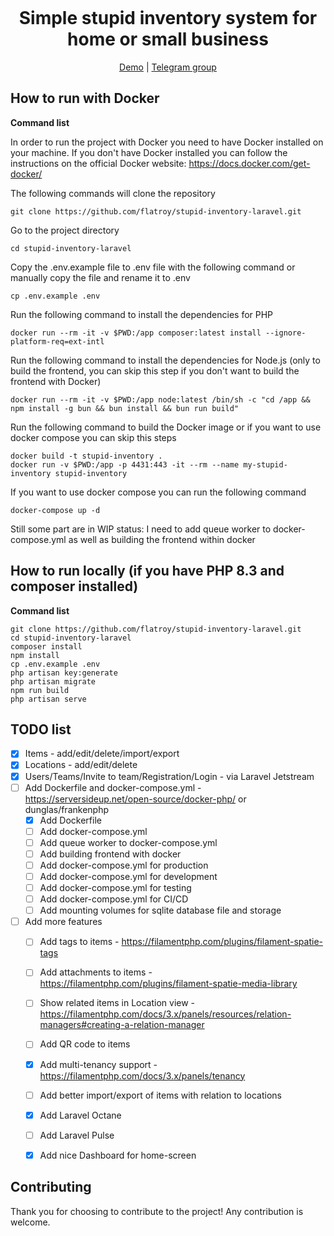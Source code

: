 # 
<h1 align="center" style="margin-top: -10px"> Simple stupid inventory system for home or small business </h1>
<p align="center" style="width: 100%;">
   <a href="https://inventory.daneke.ge/app">Demo</a>
   |
   <a href="https://t.me/+z2i6YBfa2vA2OWYy">Telegram group</a>
</p>


## How to run with Docker

**Command list**

In order to run the project with Docker you need to have Docker installed on your machine. If you don't have Docker installed you can follow the instructions on the official Docker website: https://docs.docker.com/get-docker/

The following commands will clone the repository

    git clone https://github.com/flatroy/stupid-inventory-laravel.git

Go to the project directory

    cd stupid-inventory-laravel

Copy the .env.example file to .env file with the following command or manually copy the file and rename it to .env

    cp .env.example .env

Run the following command to install the dependencies for PHP
 
    docker run --rm -it -v $PWD:/app composer:latest install --ignore-platform-req=ext-intl

Run the following command to install the dependencies for Node.js (only to build the frontend, you can skip this step if you don't want to build the frontend with Docker)

    docker run --rm -it -v $PWD:/app node:latest /bin/sh -c "cd /app && npm install -g bun && bun install && bun run build"

Run the following command to build the Docker image or if you want to use docker compose you can skip this steps

    docker build -t stupid-inventory .
    docker run -v $PWD:/app -p 4431:443 -it --rm --name my-stupid-inventory stupid-inventory 

If you want to use docker compose you can run the following command
    
    docker-compose up -d


Still some part are in WIP status: I need to add queue worker to docker-compose.yml as well as building the frontend within docker

## How to run locally (if you have PHP 8.3 and composer installed)


**Command list**

    git clone https://github.com/flatroy/stupid-inventory-laravel.git
    cd stupid-inventory-laravel
    composer install
    npm install
    cp .env.example .env
    php artisan key:generate
    php artisan migrate
    npm run build
    php artisan serve


## TODO list
- [x] Items - add/edit/delete/import/export
- [x] Locations - add/edit/delete
- [x] Users/Teams/Invite to team/Registration/Login - via Laravel Jetstream
- [ ] Add Dockerfile and docker-compose.yml - https://serversideup.net/open-source/docker-php/ or dunglas/frankenphp
  - [x] Add Dockerfile
  - [ ] Add docker-compose.yml
  - [ ] Add queue worker to docker-compose.yml
  - [ ] Add building frontend with docker
  - [ ] Add docker-compose.yml for production
  - [ ] Add docker-compose.yml for development
  - [ ] Add docker-compose.yml for testing
  - [ ] Add docker-compose.yml for CI/CD
  - [ ] Add mounting volumes for sqlite database file and storage
- [ ] Add more features
  - [ ] Add tags to items - https://filamentphp.com/plugins/filament-spatie-tags
  - [ ] Add attachments to items - https://filamentphp.com/plugins/filament-spatie-media-library
  - [ ] Show related items in Location view - https://filamentphp.com/docs/3.x/panels/resources/relation-managers#creating-a-relation-manager
  - [ ] Add QR code to items
  - [x] Add multi-tenancy support - https://filamentphp.com/docs/3.x/panels/tenancy
  - [ ] Add better import/export of items with relation to locations
  - [x] Add Laravel Octane
  - [ ] Add Laravel Pulse
  - [x] Add nice Dashboard for home-screen


## Contributing

Thank you for choosing to contribute to the project! Any contribution is welcome.
